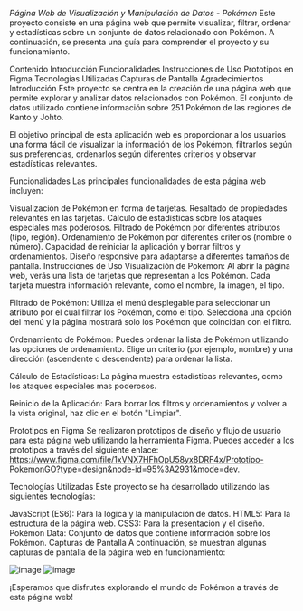 <em> Página Web de Visualización y Manipulación de Datos - Pokémon </em>
Este proyecto consiste en una página web que permite visualizar, filtrar, ordenar y estadísticas sobre un conjunto de datos relacionado con Pokémon. A continuación, se presenta una guía para comprender el proyecto y su funcionamiento.

Contenido
Introducción
Funcionalidades
Instrucciones de Uso
Prototipos en Figma
Tecnologías Utilizadas
Capturas de Pantalla
Agradecimientos
Introducción
Este proyecto se centra en la creación de una página web que permite explorar y analizar datos relacionados con Pokémon. El conjunto de datos utilizado contiene información sobre 251 Pokémon de las regiones de Kanto y Johto.

El objetivo principal de esta aplicación web es proporcionar a los usuarios una forma fácil de visualizar la información de los Pokémon, filtrarlos según sus preferencias, ordenarlos según diferentes criterios y observar estadísticas relevantes.

Funcionalidades
Las principales funcionalidades de esta página web incluyen:

Visualización de Pokémon en forma de tarjetas.
Resaltado de propiedades relevantes en las tarjetas.
Cálculo de estadísticas sobre los ataques especiales mas poderosos.
Filtrado de Pokémon por diferentes atributos (tipo, región).
Ordenamiento de Pokémon por diferentes criterios (nombre o número).
Capacidad de reiniciar la aplicación y borrar filtros y ordenamientos.
Diseño responsive para adaptarse a diferentes tamaños de pantalla.
Instrucciones de Uso
Visualización de Pokémon: Al abrir la página web, verás una lista de tarjetas que representan a los Pokémon. Cada tarjeta muestra información relevante, como el nombre, la imagen, el tipo.

Filtrado de Pokémon: Utiliza el menú desplegable para seleccionar un atributo por el cual filtrar los Pokémon, como el tipo. Selecciona una opción del menú y la página mostrará solo los Pokémon que coincidan con el filtro.

Ordenamiento de Pokémon: Puedes ordenar la lista de Pokémon utilizando las opciones de ordenamiento. Elige un criterio (por ejemplo, nombre) y una dirección (ascendente o descendente) para ordenar la lista.

Cálculo de Estadísticas: La página muestra estadísticas relevantes, como  los ataques especiales mas poderosos.

Reinicio de la Aplicación: Para borrar los filtros y ordenamientos y volver a la vista original, haz clic en el botón "Limpiar".

Prototipos en Figma
Se realizaron prototipos de diseño y flujo de usuario para esta página web utilizando la herramienta Figma. Puedes acceder a los prototipos a través del siguiente enlace: https://www.figma.com/file/1xVNX7HFhOpU58yx8DRF4x/Prototipo-PokemonGO?type=design&node-id=95%3A2931&mode=dev.

Tecnologías Utilizadas
Este proyecto se ha desarrollado utilizando las siguientes tecnologías:

JavaScript (ES6): Para la lógica y la manipulación de datos.
HTML5: Para la estructura de la página web.
CSS3: Para la presentación y el diseño.
Pokémon Data: Conjunto de datos que contiene información sobre los Pokémon.
Capturas de Pantalla
A continuación, se muestran algunas capturas de pantalla de la página web en funcionamiento:

![image](https://github.com/Butria/DEV011-data-lovers/assets/113056692/ef82ccff-643b-4777-9cb0-f34c31634f18)
![image](https://github.com/Butria/DEV011-data-lovers/assets/113056692/9d47fc6f-9367-4590-8f3c-150944bd04dd)


¡Esperamos que disfrutes explorando el mundo de Pokémon a través de esta página web!
